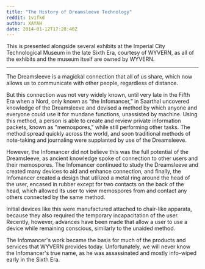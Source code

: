 ```yaml
---
title: "The History of Dreamsleeve Technology"
reddit: 1v1fkd
author: XAYAH
date: 2014-01-12T17:28:40Z
---
```


This is presented alongside several exhibits at the Imperial City Technological Museum in the late Sixth Era, courtesy of WYVERN, as all of the exhibits and the museum itself are owned by WYVERN.
***
The Dreamsleeve is a magickal connection that all of us share, which now allows us to communicate with other people, regardless of distance.

But this connection was not very widely known, until very late in the Fifth Era when a Nord, only known as “the Infomancer,” in Saarthal uncovered knowledge of the Dreamsleeve and devised a method by which anyone and everyone could use it for mundane functions, unassisted by machine. Using this method, a person is able to create and review private information packets, known as "memospores," while still performing other tasks. The method spread quickly across the world, and soon traditional methods of note-taking and journaling were supplanted by use of the Dreamsleeve.

However, the Infomancer did not believe this was the full potential of the Dreamsleeve, as ancient knowledge spoke of connection to other users and their memospores. The Infomancer continued to study the Dreamsleeve and created many devices to aid and enhance connection, and finally, the Infomancer created a design that utilized a metal ring around the head of the user, encased in rubber except for two contacts on the back of the head, which allowed its user to view memospores from and contact any others connected by the same method. 

Initial devices like this were manufactured attached to chair-like apparata, because they also required the temporary incapacitation of the user. Recently, however, advances have been made that allow a user to use a device while remaining conscious, similarly to the unaided method.

The Infomancer's work became the basis for much of the products and services that WYVERN provides today. Unfortunately, we will never know the Infomancer's true name, as he was assassinated and mostly info-wiped early in the Sixth Era.

